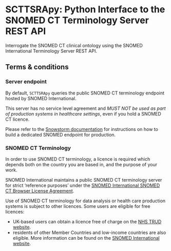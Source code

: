 # SCTTSRApy: Python Interface to the SNOMED CT Terminology Server REST API

Interrogate the SNOMED CT clinical ontology using the SNOMED International Terminology Server REST API.

## Terms & conditions

### Server endpoint

By default, `SCTTSRApy` queries the public SNOMED CT terminology endpoint hosted by SNOMED International.

This server has no service level agreement and *MUST NOT be used as part of production systems in healthcare settings*, even if you hold a SNOMED CT licence.

Please refer to the [Snowstorm documentation](https://github.com/IHTSDO/snowstorm/blob/master/docs/getting-started.md) for instructions on how to build a dedicated SNOMED endpoint for production.

### SNOMED CT Terminology

In order to use SNOMED CT terminology, a licence is required which depends both on the country you are based in, and the purpose of your work.

SNOMED International maintains a public SNOMED CT terminology server for strict ‘reference purposes’ under the [SNOMED International SNOMED CT Browser License Agreement](https://browser.ihtsdotools.org/).

Use of SNOMED CT terminology for data analysis or health care production systems is subject to other licences. Some users are eligible for free licences:

- UK-based users can obtain a licence free of charge on the [NHS TRUD website](https://isd.digital.nhs.uk/trud/users/guest/filters/0/home).
- residents of other Member Countries and low-income countries are also eligible. More information can be found on the [SNOMED International website](https://www.snomed.org/snomed-ct/get-snomed).

